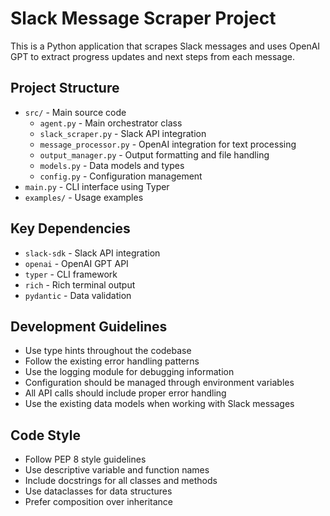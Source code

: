<!-- Use this file to provide workspace-specific custom instructions to Copilot. For more details, visit https://code.visualstudio.com/docs/copilot/copilot-customization#_use-a-githubcopilotinstructionsmd-file -->

# Slack Message Scraper Project

This is a Python application that scrapes Slack messages and uses OpenAI GPT to extract progress updates and next steps from each message.

## Project Structure

- `src/` - Main source code
  - `agent.py` - Main orchestrator class
  - `slack_scraper.py` - Slack API integration
  - `message_processor.py` - OpenAI integration for text processing
  - `output_manager.py` - Output formatting and file handling
  - `models.py` - Data models and types
  - `config.py` - Configuration management
- `main.py` - CLI interface using Typer
- `examples/` - Usage examples

## Key Dependencies

- `slack-sdk` - Slack API integration
- `openai` - OpenAI GPT API
- `typer` - CLI framework
- `rich` - Rich terminal output
- `pydantic` - Data validation

## Development Guidelines

- Use type hints throughout the codebase
- Follow the existing error handling patterns
- Use the logging module for debugging information
- Configuration should be managed through environment variables
- All API calls should include proper error handling
- Use the existing data models when working with Slack messages

## Code Style

- Follow PEP 8 style guidelines
- Use descriptive variable and function names
- Include docstrings for all classes and methods
- Use dataclasses for data structures
- Prefer composition over inheritance
